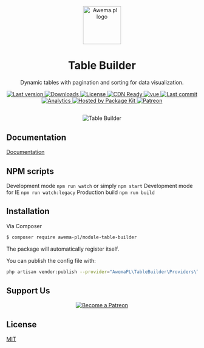 <p align="center">
    <a href="https://www.awema.pl/?utm_source=github&utm_medium=table-builder" target="_blank" rel="noopener noreferrer">
        <img width="100" src="/assets/awema-pl/table-builder/promo/Logo_sign_color.svg" alt="Awema.pl logo">
    </a>
</p>

<h1 align="center">Table Builder</h1>

<p align="center">Dynamic tables with pagination and sorting for data visualization.</p>


<p align="center">
    <a href="https://www.awema.pl/?utm_source=github&amp;utm_medium=shields">
        <img src="https://www.awema.pl/4GBWO/awema-pl/module-table-builder/version.svg" alt="Last version" >
    </a>
    <a href="https://www.awema.pl/?utm_source=github&amp;utm_medium=shields">
        <img src="https://www.awema.pl/4GBWO/awema-pl/module-table-builder/downloads.svg" alt="Downloads" >
    </a>
    <a href="https://www.awema.pl/?utm_source=github&amp;utm_medium=shields">
        <img src="https://img.shields.io/github/license/awema-pl/module-table-builder.svg" alt="License" />
    </a>
    <a href="https://www.awema.pl/?utm_source=github&amp;utm_medium=shields">
        <img src="https://www.awema.pl/4GBWO/awema-pl/module-table-builder/status.svg" alt="CDN Ready" /> 
    </a>
    <a href="https://www.awema.pl/?utm_source=github&amp;utm_medium=shields" target="_blank">
        <img src="/assets/awema-pl/table-builder/badges/vuejs.svg" alt="vue" />
    </a>
    <a href="https://www.awema.pl/?utm_source=github&amp;utm_medium=shields">
        <img src="https://img.shields.io/github/last-commit/awema-pl/module-table-builder.svg" alt="Last commit" />
    </a>
    <a href="https://github.com/awema-pl/awema-pl">
        <img src="https://ga-beacon.appspot.com/UA-134431636-1/awema-pl/module-table-builder" alt="Analytics" />
    </a>
    <a href="https://www.awema.pl/?utm_source=github&amp;utm_medium=shields">
        <img src="https://www.awema.pl/badges/hosted.svg" alt="Hosted by Package Kit" />
    </a>
    <a href="https://www.patreon.com/join/awemadotio">
        <img src="/assets/awema-pl/table-builder/badges/patreon.svg" alt="Patreon" />
    </a>
</p>

##
<p align="center">
    <img src="/assets/awema-pl/table-builder/github/table-builder.gif" alt="Table Builder" />
</p>

## Documentation

[Documentation](https://www.awema.pl/documentation/components/table-builder)

## NPM scripts

Development mode `npm run watch` or simply `npm start`
Development mode for IE `npm run watch:legacy`
Production build `npm run build`

## Installation

Via Composer

``` bash
$ composer require awema-pl/module-table-builder
```

The package will automatically register itself.

You can publish the config file with:

```bash
php artisan vendor:publish --provider="AwemaPL\TableBuilder\Providers\TableBuilderServiceProvider" --tag="config"
```

## Support Us

<p align="center">
    <a href="https://www.patreon.com/netlinker" target="_blank">
        <img src="https://c5.patreon.com/external/logo/become_a_patron_button.png" alt="Become a Patreon">
    </a>
</p>

## License

[MIT](http://opensource.org/licenses/MIT)
